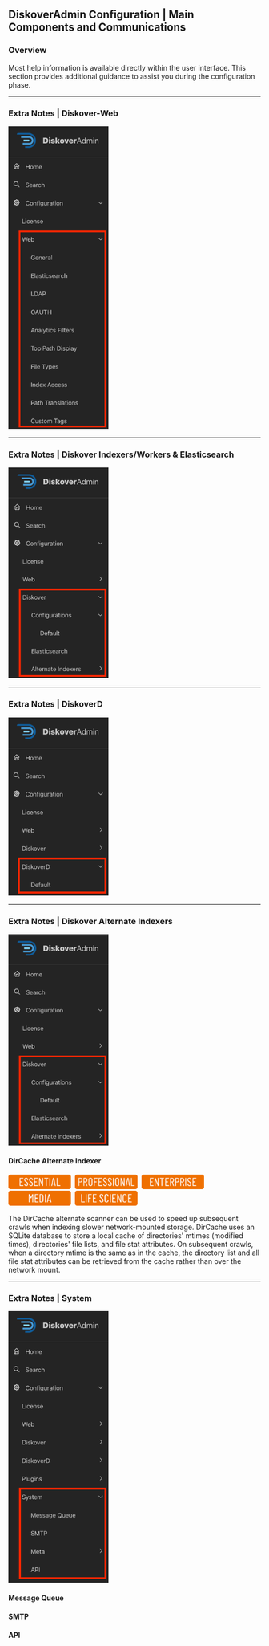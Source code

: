 <p id="config_diskoveradmin_main"></p>

## DiskoverAdmin Configuration | Main Components and Communications

### Overview

Most help information is available directly within the user interface. This section provides additional guidance to assist you during the configuration phase.


<p id="config_diskover_web"></p>

___
### Extra Notes | Diskover-Web

<img src="images/diskoveradmin_menu_web.png" width="200">




<p id="config_indexers"></p>

<p id=“config_es”></p>

___
### Extra Notes | Diskover Indexers/Workers & Elasticsearch

<img src="images/diskoveradmin_menu_diskover.png" width="200">





<p id="config_diskoverd"></p>

___
### Extra Notes | DiskoverD

<img src="images/diskoveradmin_menu_diskoverd.png" width="200">





<p id="config_alt_indexers"></p>

___
### Extra Notes | Diskover Alternate Indexers

<img src="images/diskoveradmin_menu_diskover.png" width="200">



<p id="config_alt_indexer_dircache"></p>

#### DirCache Alternate Indexer
<img src="images/button_edition_essential.png" width="125">&nbsp;&nbsp;<img src="images/button_edition_professional.png" width="125">&nbsp;&nbsp;<img src="images/button_edition_enterprise.png" width="125">&nbsp;&nbsp;<img src="images/button_edition_media.png" width="125">&nbsp;&nbsp;<img src="images/button_edition_life_science.png" width="125">

The DirCache alternate scanner can be used to speed up subsequent crawls when indexing slower network-mounted storage. DirCache uses an SQLite database to store a local cache of directories' mtimes (modified times), directories' file lists, and file stat attributes. On subsequent crawls, when a directory mtime is the same as in the cache, the directory list and all file stat attributes can be retrieved from the cache rather than over the network mount.




<p id="x"></p>

___
### Extra Notes | System

<img src="images/diskoveradmin_menu_system.png" width="200">


#### Message Queue

#### SMTP

#### API
